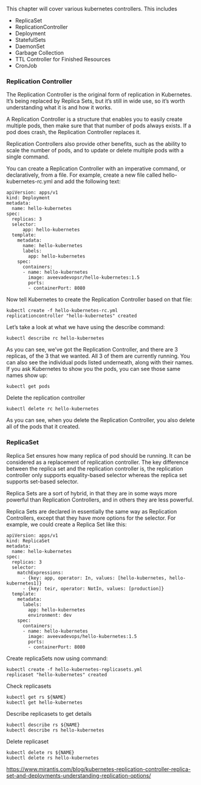 This chapter will cover various kubernetes controllers. This includes
* ReplicaSet
* ReplicationController
* Deployment
* StatefulSets
* DaemonSet
* Garbage Collection
* TTL Controller for Finished Resources
* CronJob

### Replication Controller
The Replication Controller is the original form of replication in Kubernetes.  It’s being replaced by Replica Sets, but it’s still in wide use, so it’s worth understanding what it is and how it works.

A Replication Controller is a structure that enables you to easily create multiple pods, then make sure that that number of pods always exists. If a pod does crash, the Replication Controller replaces it.

Replication Controllers also provide other benefits, such as the ability to scale the number of pods, and to update or delete multiple pods with a single command.

You can create a Replication Controller with an imperative command, or declaratively, from a file.  For example, create a new file called hello-kubernetes-rc.yml and add the following text:

```
apiVersion: apps/v1
kind: Deployment
metadata:
  name: hello-kubernetes
spec:
  replicas: 3
  selector:
      app: hello-kubernetes
  template:
    metadata:
      name: hello-kubernetes
      labels:
        app: hello-kubernetes
    spec:
      containers:
      - name: hello-kubernetes
        image: aveevadevopsr/hello-kubernetes:1.5
        ports:
        - containerPort: 8080
   ```
Now tell Kubernetes to create the Replication Controller based on that file:

```
kubectl create -f hello-kubernetes-rc.yml
replicationcontroller "hello-kubernetes" created
```

Let’s take a look at what we have using the describe command:

```
kubectl describe rc hello-kubernetes
```

As you can see, we’ve got the Replication Controller, and there are 3 replicas, of the 3 that we wanted.  All 3 of them are currently running.  You can also see the individual pods listed underneath, along with their names.  If you ask Kubernetes to show you the pods, you can see those same names show up:

```
kubectl get pods
```

Delete the replication controller

```
kubectl delete rc hello-kubernetes
```
As you can see, when you delete the Replication Controller, you also delete all of the pods that it created.

### ReplicaSet
Replica Set ensures how many replica of pod should be running. It can be considered as a replacement of replication controller. The key difference between the replica set and the replication controller is, the replication controller only supports equality-based selector whereas the replica set supports set-based selector.

Replica Sets are a sort of hybrid, in that they are in some ways more powerful than Replication Controllers, and in others they are less powerful.

Replica Sets are declared in essentially the same way as Replication Controllers, except that they have more options for the selector.  For example, we could create a Replica Set like this:

```
apiVersion: apps/v1
kind: ReplicaSet
metadata:
  name: hello-kubernetes
spec:
  replicas: 3
  selector:
    matchExpressions:
      - {key: app, operator: In, values: [hello-kubernetes, hello-kubernetes1]}
      - {key: teir, operator: NotIn, values: [production]}
  template:
    metadata:
      labels:
        app: hello-kubernetes
        environment: dev
    spec:
      containers:
      - name: hello-kubernetes
        image: aveevadevops/hello-kubernetes:1.5
        ports:
        - containerPort: 8080
```
Create replicaSets now using command:
```
kubectl create -f hello-kubernetes-replicasets.yml
replicaset "hello-kubernetes" created
```

Check replicasets
```
kubectl get rs ${NAME}
kubectl get hello-kubernetes
```

Describe replicasets to get details
```
kubectl describe rs ${NAME}
kubectl describe rs hello-kubernetes
```

Delete replicaset
```
kubectl delete rs ${NAME}
kubectl delete rs hello-kubernetes
```

https://www.mirantis.com/blog/kubernetes-replication-controller-replica-set-and-deployments-understanding-replication-options/
